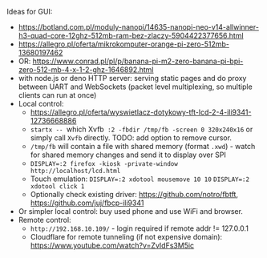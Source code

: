 
Ideas for GUI:
* https://botland.com.pl/moduly-nanopi/14635-nanopi-neo-v14-allwinner-h3-quad-core-12ghz-512mb-ram-bez-zlaczy-5904422377656.html
* https://allegro.pl/oferta/mikrokomputer-orange-pi-zero-512mb-13680197462
* OR: https://www.conrad.pl/pl/p/banana-pi-m2-zero-banana-pi-bpi-zero-512-mb-4-x-1-2-ghz-1646892.html
* with node.js or deno HTTP server: serving static pages and do proxy between UART and WebSockets (packet level multiplexing, so multiple clients can run at once)
* Local control:
  * https://allegro.pl/oferta/wyswietlacz-dotykowy-tft-lcd-2-4-ili9341-12736668886
  * `startx -- `which Xvfb` :2 -fbdir /tmp/fb -screen 0 320x240x16` or simply call `Xvfb` directly. TODO: add option to remove cursor.
  * `/tmp/fb` will contain a file with shared memory (format `.xwd`) - watch for shared memory changes and send it to display over SPI
  * `DISPLAY=:2 firefox -kiosk -private-window http://localhost/lcd.html`
  * Touch emulation: `DISPLAY=:2 xdotool mousemove 10 10` `DISPLAY=:2 xdotool click 1`
  * Optionally check existing driver: https://github.com/notro/fbtft, https://github.com/juj/fbcp-ili9341
* Or simpler local control: buy used phone and use WiFi and browser.
* Remote control:
  * `http://192.168.10.109/` - login required if remote addr != 127.0.0.1
  * Cloudflare for remote tunneling (if not expensive domain): https://www.youtube.com/watch?v=ZvIdFs3M5ic
